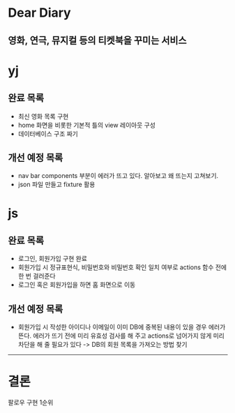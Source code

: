 # Dear Diary
영화, 연극, 뮤지컬 등의 티켓북을 꾸미는 서비스
---
# yj
## 완료 목록
* 최신 영화 목록 구현
* home 화면을 비롯한 기본적 틀의 view 레이아웃 구성
* 데이터베이스 구조 짜기
## 개선 예정 목록
* nav bar components 부분이 에러가 뜨고 있다. 알아보고 왜 뜨는지 고쳐보기.
* json 파일 만들고 fixture 활용
# js
## 완료 목록
* 로그인, 회원가입 구현 완료
* 회원가입 시 정규표현식, 비밀번호와 비밀번호 확인 일치 여부로 actions 함수 전에 한 번 걸러준다
* 로그인 혹은 회원가입을 하면 홈 화면으로 이동
## 개선 예정 목록
* 회원가입 시 작성한 아이디나 이메일이 이미 DB에 중복된 내용이 있을 경우 에러가 뜬다. 에러가 뜨기 전에 미리 유효성 검사를 해 주고 actions로 넘어가지 않게 미리 차단을 해 줄 필요가 있다
-> DB의 회원 목록을 가져오는 방법 찾기
---
# 결론
팔로우 구현 1순위